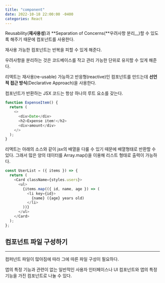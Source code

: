 ```yaml
---
title: "component"
date: 2022-10-18 22:00:00 -0400
categories: React
---
```


Reusability(**재사용성**)과 **Separation of Concerns(**우려사항 분리\_\_)할 수 있도록 해주기 때문에 컴포넌트를 사용한다.

재사용 가능한 컴포넌트는 반복을 피할 수 있게 해준다.

우려사항을 분리하는 것은 코드베이스를 작고 관리 가능한 단위로 유지할 수 있게 해준다.

리액트는 재사용(re-usable) 가능하고 반응형(reactive)인 컴포넌트를 만드는데 **선언적 접근 방식**(Declarative Approach)을 사용한다.

컴포넌트가 반환하는 JSX 코드는 항상 하나의 루트 요소를 갖는다.

```javascript
function ExpenseItem() {
  return (
    <>
      <div>Date</div>
      <h2>Expense item!</h2>
      <div>amount</div>
    </>
  );
}
```

리액트는 아래의 소스와 같이 jsx의 배열을 다룰 수 있기 때문에 배열형태로 반환할 수 있다. 그래서 많은 양의 데이터를 Array.map()을 이용해 리스트 형태로 출력이 가능하다.

```javascript
const UserList = ({ items }) => {
  return (
    <Card className={styles.users}>
      <ul>
        {items.map(({ id, name, age }) => (
          <li key={id}>
            {name} ({age} years old)
          </li>
        ))}
      </ul>
    </Card>
  );
};
```

## 컴포넌트 파일 구성하기

---

컴퍼넌트 파일이 많아짐에 따라 그에 따른 파일 구성이 필요하다.

앱의 특정 기능과 관련이 없는 일반적인 사용자 인터페이스나 UI 컴포넌트와 앱의 특정 기능을 가진 컴포넌트로 나눌 수 있다.
